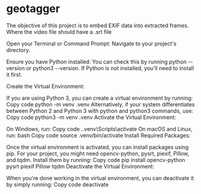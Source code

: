 # geotagger
The objective of this project is to embed EXIF data into extracted frames. Where the video file should have a .srt file

Open your Terminal or Command Prompt: Navigate to your project's directory.

Ensure you have Python installed: You can check this by running python --version or python3 --version. If Python is not installed, you'll need to install it first.

Create the Virtual Environment:

If you are using Python 3, you can create a virtual environment by running:
Copy code
python -m venv .venv
Alternatively, if your system differentiates between Python 2 and Python 3 with python and python3 commands, use:
Copy code
python3 -m venv .venv
Activate the Virtual Environment:

On Windows, run:
Copy code
.\.venv\Scripts\activate
On macOS and Linux, run:
bash
Copy code
source .venv/bin/activate
Install Required Packages:

Once the virtual environment is activated, you can install packages using pip. For your project, you might need opencv-python, pysrt, piexif, Pillow, and tqdm. Install them by running:
Copy code
pip install opencv-python pysrt piexif Pillow tqdm
Deactivate the Virtual Environment:

When you're done working in the virtual environment, you can deactivate it by simply running:
Copy code
deactivate

